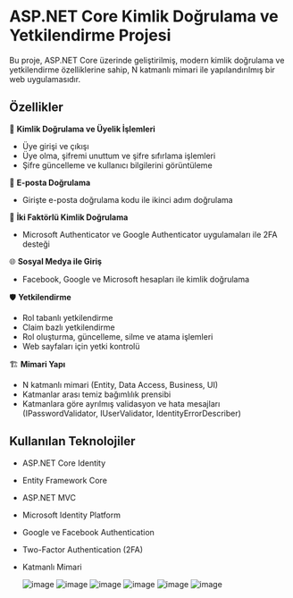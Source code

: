 # ASP.NET Core Kimlik Doğrulama ve Yetkilendirme Projesi

Bu proje, ASP.NET Core üzerinde geliştirilmiş, modern kimlik doğrulama ve yetkilendirme özelliklerine sahip, N katmanlı mimari ile yapılandırılmış bir web uygulamasıdır.

## Özellikler

🔐 **Kimlik Doğrulama ve Üyelik İşlemleri**  
- Üye girişi ve çıkışı  
- Üye olma, şifremi unuttum ve şifre sıfırlama işlemleri  
- Şifre güncelleme ve kullanıcı bilgilerini görüntüleme  

📩 **E-posta Doğrulama**  
- Girişte e-posta doğrulama kodu ile ikinci adım doğrulama

📱 **İki Faktörlü Kimlik Doğrulama**  
- Microsoft Authenticator ve Google Authenticator uygulamaları ile 2FA desteği

🌐 **Sosyal Medya ile Giriş**  
- Facebook, Google ve Microsoft hesapları ile kimlik doğrulama

🛡️ **Yetkilendirme**  
- Rol tabanlı yetkilendirme  
- Claim bazlı yetkilendirme  
- Rol oluşturma, güncelleme, silme ve atama işlemleri  
- Web sayfaları için yetki kontrolü

🏗️ **Mimari Yapı**  
- N katmanlı mimari (Entity, Data Access, Business, UI)  
- Katmanlar arası temiz bağımlılık prensibi  
- Katmanlara göre ayrılmış validasyon ve hata mesajları (IPasswordValidator, IUserValidator, IdentityErrorDescriber)

## Kullanılan Teknolojiler
- ASP.NET Core Identity
- Entity Framework Core
- ASP.NET MVC 
- Microsoft Identity Platform
- Google ve Facebook Authentication
- Two-Factor Authentication (2FA)
- Katmanlı Mimari

  ![image](https://github.com/user-attachments/assets/fbe3bbc0-84ca-4f90-957f-2d047a35e8c7)
![image](https://github.com/user-attachments/assets/4dea989b-58ba-4100-a73c-523698fb00ec)
![image](https://github.com/user-attachments/assets/c51e47e7-b215-4df8-a5a6-80e26d353504)
![image](https://github.com/user-attachments/assets/28c519b8-7ce6-46ee-b655-1a9e73cf6f68)
![image](https://github.com/user-attachments/assets/826171d3-e465-49ce-9c56-8d73f0ea01f3)
![image](https://github.com/user-attachments/assets/ad5687c8-78a0-426d-81ba-6aa8c0cc66f3)






